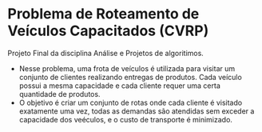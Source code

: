 # Problema de Roteamento de Veículos Capacitados (CVRP)
Projeto Final da disciplina Análise e Projetos de algoritimos.
- Nesse problema, uma frota de veículos é utilizada para visitar um conjunto de clientes realizando entregas de produtos. Cada veículo possui a mesma capacidade e cada cliente requer uma certa quantidade de produtos.
- O objetivo é criar um conjunto de rotas onde cada cliente é visitado exatamente uma vez, todas
as demandas são atendidas sem exceder a capacidade dos veéculos, e o custo de transporte é minimizado.
